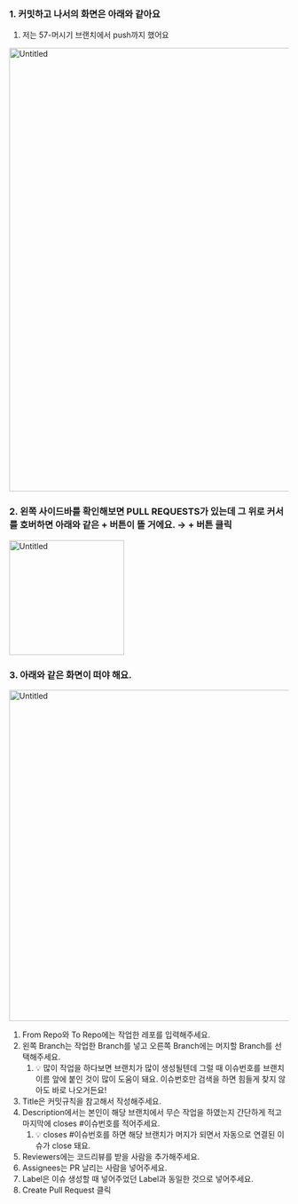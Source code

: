 ### 1. 커밋하고 나서의 화면은 아래와 같아요
   1. 저는 57-머시기 브랜치에서 push까지 했어요

<img width="800" alt="Untitled" src="https://github.com/inung1004/Jeong_Lee/assets/101488116/32664394-1b76-40ce-ac4d-7b6a07f00c82">


### 2. 왼쪽 사이드바를 확인해보면 PULL REQUESTS가 있는데 그 위로 커서를 호버하면 아래와 같은 + 버튼이 뜰 거에요. → + 버튼 클릭

<img width="207" alt="Untitled" src="https://github.com/inung1004/Jeong_Lee/assets/101488116/54a43b84-e535-466d-85da-b55f749b21d4">


### 3. 아래와 같은 화면이 떠야 해요.

<img width="597" alt="Untitled" src="https://github.com/inung1004/Jeong_Lee/assets/101488116/27af0792-dc77-444e-b6b3-69bbc1b1d677">


1. From Repo와 To Repo에는 작업한 레포를 입력해주세요.
2. 왼쪽 Branch는 작업한 Branch를 넣고 오른쪽 Branch에는 머지할 Branch를 선택해주세요.
   1. 💡 많이 작업을 하다보면 브랜치가 많이 생성될텐데 그럴 때 이슈번호를 브랜치 이름 앞에 붙인 것이 많이 도움이 돼요. 이슈번호만 검색을 하면 힘들게 찾지 않아도 바로 나오거든요!
3. Title은 커밋규칙을 참고해서 작성해주세요.
4. Description에서는 본인이 해당 브랜치에서 무슨 작업을 하였는지 간단하게 적고 마지막에 closes #이슈번호를 적어주세요.
   1. 💡 closes #이슈번호를 하면 해당 브랜치가 머지가 되면서 자동으로 연결된 이슈가 close 돼요.
5. Reviewers에는 코드리뷰를 받을 사람을 추가해주세요.
6. Assignees는 PR 날리는 사람을 넣어주세요.
7. Label은 이슈 생성할 때 넣어주었던 Label과 동일한 것으로 넣어주세요.
8. Create Pull Request 클릭

